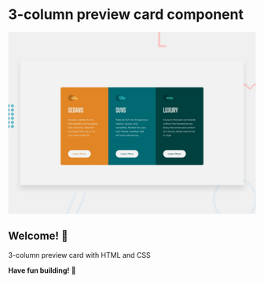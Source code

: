 # 3-column preview card component

![Design preview for the 3-column preview card component coding challenge](./design/desktop-preview.jpg)

## Welcome! 👋

3-column preview card with HTML and CSS

**Have fun building!** 🚀
